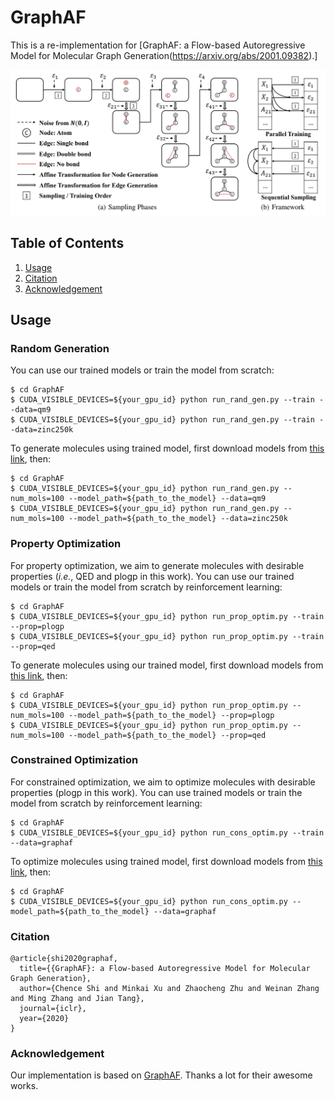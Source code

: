 # GraphAF

This is a re-implementation for [GraphAF: a Flow-based Autoregressive Model for Molecular Graph Generation(https://arxiv.org/abs/2001.09382).]

![](./figs/graphaf.png)


## Table of Contents

1. [Usage](#usage)
2. [Citation](#citation)
3. [Acknowledgement](#acknowledgement)

## Usage

### Random Generation

You can use our trained models or train the model from scratch:
```shell script
$ cd GraphAF
$ CUDA_VISIBLE_DEVICES=${your_gpu_id} python run_rand_gen.py --train --data=qm9 
$ CUDA_VISIBLE_DEVICES=${your_gpu_id} python run_rand_gen.py --train --data=zinc250k
```
To generate molecules using trained model, first download models from [this link](https://github.com/divelab/DIG_storage/tree/main/ggraph/GraphAF/saved_ckpts/rand_gen), then:
```shell script
$ cd GraphAF
$ CUDA_VISIBLE_DEVICES=${your_gpu_id} python run_rand_gen.py --num_mols=100 --model_path=${path_to_the_model} --data=qm9
$ CUDA_VISIBLE_DEVICES=${your_gpu_id} python run_rand_gen.py --num_mols=100 --model_path=${path_to_the_model} --data=zinc250k
```

### Property Optimization

For property optimization, we aim to generate molecules with desirable properties (*i.e.*, QED and plogp in this work). You can use our trained models or train the model from scratch by reinforcement learning:
```shell script
$ cd GraphAF
$ CUDA_VISIBLE_DEVICES=${your_gpu_id} python run_prop_optim.py --train --prop=plogp
$ CUDA_VISIBLE_DEVICES=${your_gpu_id} python run_prop_optim.py --train --prop=qed
```

To generate molecules using our trained model, first download models from [this link](https://github.com/divelab/DIG_storage/tree/main/ggraph/GraphAF/saved_ckpts/prop_optim), then:
```shell script
$ cd GraphAF
$ CUDA_VISIBLE_DEVICES=${your_gpu_id} python run_prop_optim.py --num_mols=100 --model_path=${path_to_the_model} --prop=plogp
$ CUDA_VISIBLE_DEVICES=${your_gpu_id} python run_prop_optim.py --num_mols=100 --model_path=${path_to_the_model} --prop=qed
```

### Constrained Optimization

For constrained optimization, we aim to optimize molecules with desirable properties (plogp in this work). You can use trained models or train the model from scratch by reinforcement learning:
```shell script
$ cd GraphAF
$ CUDA_VISIBLE_DEVICES=${your_gpu_id} python run_cons_optim.py --train --data=graphaf
```

To optimize molecules using trained model, first download models from [this link](https://github.com/divelab/DIG_storage/tree/main/ggraph/GraphAF/saved_ckpts/cons_optim), then:
```shell script
$ cd GraphAF
$ CUDA_VISIBLE_DEVICES=${your_gpu_id} python run_cons_optim.py --model_path=${path_to_the_model} --data=graphaf
```
### Citation
```
@article{shi2020graphaf,
  title={{GraphAF}: a Flow-based Autoregressive Model for Molecular Graph Generation},
  author={Chence Shi and Minkai Xu and Zhaocheng Zhu and Weinan Zhang and Ming Zhang and Jian Tang},
  journal={iclr},
  year={2020}
}
```

### Acknowledgement
Our implementation is based on [GraphAF](https://github.com/DeepGraphLearning/GraphAF). Thanks a lot for their awesome works.
